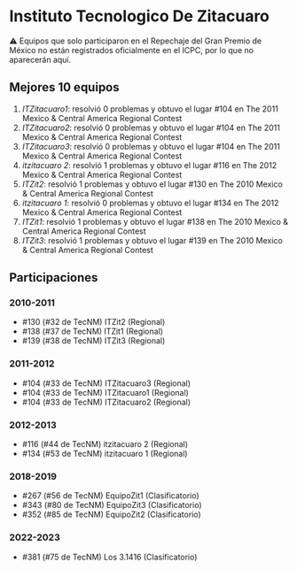 # Instituto Tecnologico De Zitacuaro

:warning: Equipos que solo participaron en el Repechaje del Gran Premio de México no están registrados oficialmente en el ICPC, por lo que no aparecerán aquí.

## Mejores 10 equipos

1. _ITZitacuaro1_: resolvió 0 problemas y obtuvo el lugar #104 en The 2011 Mexico & Central America Regional Contest
1. _ITZitacuaro2_: resolvió 0 problemas y obtuvo el lugar #104 en The 2011 Mexico & Central America Regional Contest
1. _ITZitacuaro3_: resolvió 0 problemas y obtuvo el lugar #104 en The 2011 Mexico & Central America Regional Contest
1. _itzitacuaro 2_: resolvió 1 problemas y obtuvo el lugar #116 en The 2012 Mexico & Central America Regional Contest
1. _ITZit2_: resolvió 1 problemas y obtuvo el lugar #130 en The 2010 Mexico & Central America Regional Contest
1. _itzitacuaro 1_: resolvió 0 problemas y obtuvo el lugar #134 en The 2012 Mexico & Central America Regional Contest
1. _ITZit1_: resolvió 1 problemas y obtuvo el lugar #138 en The 2010 Mexico & Central America Regional Contest
1. _ITZit3_: resolvió 1 problemas y obtuvo el lugar #139 en The 2010 Mexico & Central America Regional Contest

## Participaciones

### 2010-2011

- #130 (#32 de TecNM) ITZit2 (Regional)
- #138 (#37 de TecNM) ITZit1 (Regional)
- #139 (#38 de TecNM) ITZit3 (Regional)

### 2011-2012

- #104 (#33 de TecNM) ITZitacuaro3 (Regional)
- #104 (#33 de TecNM) ITZitacuaro1 (Regional)
- #104 (#33 de TecNM) ITZitacuaro2 (Regional)

### 2012-2013

- #116 (#44 de TecNM) itzitacuaro 2 (Regional)
- #134 (#53 de TecNM) itzitacuaro 1 (Regional)

### 2018-2019

- #267 (#56 de TecNM) EquipoZit1 (Clasificatorio)
- #343 (#80 de TecNM) EquipoZit3 (Clasificatorio)
- #352 (#85 de TecNM) EquipoZit2 (Clasificatorio)

### 2022-2023

- #381 (#75 de TecNM) Los 3.1416 (Clasificatorio)



